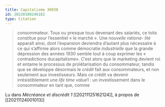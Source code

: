 ```yaml
---
title: Capitalisme 36938
id: 20220108246182
type: Citation
---
```


> consommateur. Tous ou presque tous devenant des salariés, ce toits constitue pour l’essentiel « le marché ». Une *nouvelle rationa- lité* apparaît ainsi, dont l’expansion deviendra d’autant plus nécessaire à ce qui s’affirme alors comme démocratie *industrielle* que la grande dépression des années 1930 semble tout à coup exprimer les « contradictions ducapitalisme». C’est alors que le marketing devient roi et entame le processus de prolétarisation du consommateur, tandis que se développe désormais le *crédit* fait aux consommateurs, et non seulement aux investisseurs. Mais ce crédit va devenir irrésistiblement une *life time value*1 : un investissement dans le consommateur en tant que, comme

Lu dans *Mécréance et discrédit 1* [[20211125162124]], à propos de [[20211124001013]]